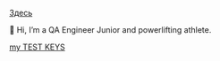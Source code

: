 
[Здесь](https://github.com/Bogdasarka/Bogdasarka/blob/4a01c6452ff604608bf175e8d656f014e28c3768/CbvHBDDwkSs.jpg)

👋 Hi, I’m a QA Engineer Junior and powerlifting athlete.

[my TEST KEYS](https://docs.google.com/spreadsheets/d/1jJkEP84cPi6hK_71esHM8ktNfoyMZL6aqErAG5z2Twc/edit?usp=sharing)



